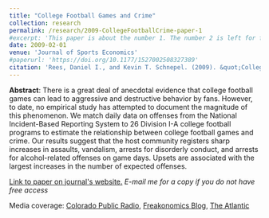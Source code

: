 ```yaml
---
title: "College Football Games and Crime"
collection: research
permalink: /research/2009-CollegeFootballCrime-paper-1
#excerpt: 'This paper is about the number 1. The number 2 is left for future work.'
date: 2009-02-01
venue: 'Journal of Sports Economics'
#paperurl: 'https://doi.org/10.1177/1527002508327389'
citation: 'Rees, Daniel I., and Kevin T. Schnepel. (2009). &quot;College Football Games and Crime.&quot; <i>Journal of Sports Economics</i>. 10(1).'
---
```


**Abstract**: There is a great deal of anecdotal evidence that college football games can lead to aggressive and destructive behavior by fans. However, to date, no empirical study has attempted to document the magnitude of this phenomenon. We match daily data on offenses from the National Incident-Based Reporting System to 26 Division I-A college football programs to estimate the relationship between college football games and crime. Our results suggest that the host community registers sharp increases in assaults, vandalism, arrests for disorderly conduct, and arrests for alcohol-related offenses on game days. Upsets are associated with the largest increases in the number of expected offenses.

[Link to paper on journal's website.](https://doi.org/10.1177/1527002508327389) *E-mail me for a copy if you do not have free access*

Media coverage: [Colorado Public Radio](https://www.cpr.org/2010/04/05/cu-denver-study-link-between-college-football-crime/), [Freakonomics Blog](https://freakonomics.com/2008/01/17/does-college-football-cause-higher-crime-a-guest-post/), [The Atlantic](https://www.theatlantic.com/magazine/archive/2008/04/primary-sources/306696/)



